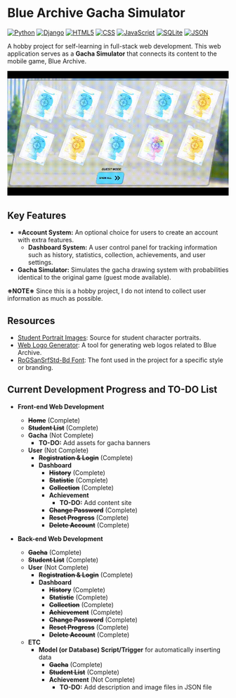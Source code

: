 # Blue Archive Gacha Simulator

[![Python](https://img.shields.io/badge/Python-3.12.0-blue.svg)](https://www.python.org/)
[![Django](https://img.shields.io/badge/Django-5.0-blue.svg)](https://www.djangoproject.com/)
[![HTML5](https://img.shields.io/badge/HTML-grey.svg)]()
[![CSS](https://img.shields.io/badge/CSS-grey.svg)]()
[![JavaScript](https://img.shields.io/badge/JavaScript-grey.svg)]()
[![SQLite](https://img.shields.io/badge/SQLite3-grey.svg)](https://www.sqlite.org/index.html)
[![JSON](https://img.shields.io/badge/JSON-grey.svg)](https://www.json.org/)

A hobby project for self-learning in full-stack web development. This web application serves as a **Gacha Simulator** that connects its content to the mobile game, Blue Archive.

![Demo](https://raw.githubusercontent.com/catptype/Blue-Archive-Gacha-Simulator/main/docs/Demo.gif)

## Key Features
- ※**Account System:** An optional choice for users to create an account with extra features.
    - **Dashboard System:** A user control panel for tracking information such as history, statistics, collection, achievements, and user settings.
- **Gacha Simulator:** Simulates the gacha drawing system with probabilities identical to the original game (guest mode available).

**※NOTE※** Since this is a hobby project, I do not intend to collect user information as much as possible.

## Resources
- [Student Portrait Images](https://bluearchive.wiki/wiki/Characters): Source for student character portraits.
- [Web Logo Generator](https://tmp.nulla.top/ba-logo/): A tool for generating web logos related to Blue Archive.
- [RoGSanSrfStd-Bd Font](https://www.ffonts.net/RoGSanSrfStd-Bd.font): The font used in the project for a specific style or branding.


## Current Development Progress and TO-DO List
- **Front-end Web Development**
    - ~~**Home**~~ (Complete)
    - ~~**Student List**~~ (Complete)
    - **Gacha** (Not Complete)
        - **TO-DO:** Add assets for gacha banners
    - **User** (Not Complete)
        - ~~**Registration & Login**~~ (Complete)
        - **Dashboard**
            - ~~**History**~~ (Complete)
            - ~~**Statistic**~~ (Complete)
            - ~~**Collection**~~ (Complete)
            - **Achievement**
                - **TO-DO:** Add content site
            - ~~**Change Password**~~ (Complete)
            - ~~**Reset Progress**~~ (Complete)
            - ~~**Delete Account**~~ (Complete)

- **Back-end Web Development**
    - ~~**Gacha**~~ (Complete)
    - ~~**Student List**~~ (Complete)
    - **User** (Not Complete)
        - ~~**Registration & Login**~~ (Complete)
        - **Dashboard**
            - ~~**History**~~ (Complete)
            - ~~**Statistic**~~ (Complete)
            - ~~**Collection**~~ (Complete)
            - ~~**Achievement**~~ (Complete)
            - ~~**Change Password**~~ (Complete)
            - ~~**Reset Progress**~~ (Complete)
            - ~~**Delete Account**~~ (Complete)
    - **ETC**
        - **Model (or Database) Script/Trigger** for automatically inserting data
            - ~~**Gacha**~~ (Complete)
            - ~~**Student List**~~ (Complete)
            - **Achievement** (Not Complete)
                - **TO-DO:** Add description and image files in JSON file
                
            